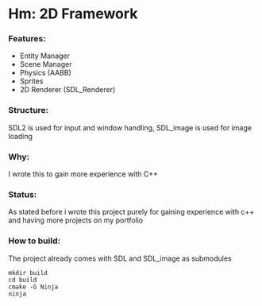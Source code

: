 # Hm: 2D Framework

### Features:
* Entity Manager
* Scene Manager
* Physics (AABB)
* Sprites
* 2D Renderer (SDL_Renderer)

### Structure:
SDL2 is used for input and window handling, SDL_image is used for image loading

### Why:
I wrote this to gain more experience with C++

### Status:
As stated before i wrote this project purely for gaining experience with c++ and having more projects on my portfolio

### How to build:
The project already comes with SDL and SDL_image as submodules

```
mkdir build
cd build
cmake -G Ninja
ninja
```